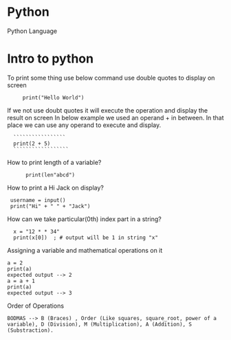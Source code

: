 # Python
Python Language

# Intro to python

 To print some thing use below command use double quotes to display on screen

  
 `````````````````````````````
      print("Hello World")
```````````````````````````````


  If we not use doubt quotes it will execute the operation and display the result on screen 
  In below example we used an operand + in between. In that place we can use any operand to execute and display.

  
      `````````````````
      print(2 + 5)
      ``````````````````

      
How to print length of a variable?


````````````````````````
      print(len"abcd")
`````````````````````````


How to print a Hi Jack on display?


`````````````````````````````````````
 username = input()
 print("Hi" + " " + "Jack")
`````````````````````````````````````

 
How can we take particular(0th) index part in a string?


````````````````````````````````````````````````````
  x = "12 * * 34"
  print(x[0])  ; # output will be 1 in string "x"
`````````````````````````````````````````````````````


Assigning a variable and mathematical operations on it


```````````````````````````
a = 2
print(a)
expected output --> 2
a = a + 1
print(a)
expected output --> 3
```````````````````````````


  Order of Operations


````````````````
BODMAS --> B (Braces) , Order (Like squares, square_root, power of a variable), D (Division), M (Multiplication), A (Addition), S (Substraction).
``````````````````````



